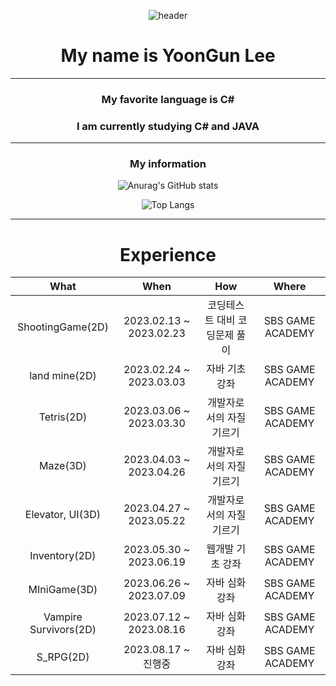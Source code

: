 <div align="center">
  
![header](https://capsule-render.vercel.app/api?type=waving&color=auto&height=300&section=header&text=Welcome&fontSize=90)
   
# My name is YoonGun Lee
  ---------------------
 ### My favorite language is C#
 ### I am currently studying C# and JAVA
  ---------------------
 ### My information
  ![Anurag's GitHub stats](https://github-readme-stats.vercel.app/api?username=dbsrjs&show_icons=true&theme=dracula)
  
  ![Top Langs](https://github-readme-stats.vercel.app/api/top-langs/?username=dbsrjs&layout=compact)

  ---------------------
<h1> Experience </h1>

| What | When | How | Where |
|:--------:|:--------:|:--------:|:--------:|
| ShootingGame(2D) | 2023.02.13 ~ 2023.02.23 | 코딩테스트 대비 코딩문제 풀이  | SBS GAME ACADEMY |
| land mine(2D) | 2023.02.24 ~ 2023.03.03 | 자바 기초 강좌   | SBS GAME ACADEMY |  
| Tetris(2D) | 2023.03.06 ~ 2023.03.30 | 개발자로서의 자질 기르기  | SBS GAME ACADEMY |
| Maze(3D) | 2023.04.03 ~ 2023.04.26 | 개발자로서의 자질 기르기  | SBS GAME ACADEMY |
| Elevator, UI(3D) | 2023.04.27 ~ 2023.05.22 | 개발자로서의 자질 기르기  | SBS GAME ACADEMY |
| Inventory(2D) | 2023.05.30 ~ 2023.06.19 | 웹개발 기초 강좌   | SBS GAME ACADEMY |  
| MIniGame(3D) | 2023.06.26 ~ 2023.07.09 | 자바 심화 강좌   | SBS GAME ACADEMY | 
| Vampire Survivors(2D) | 2023.07.12 ~ 2023.08.16 | 자바 심화 강좌   | SBS GAME ACADEMY | 
| S_RPG(2D) | 2023.08.17 ~ 진행중 | 자바 심화 강좌   | SBS GAME ACADEMY | 
</div>
